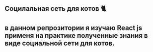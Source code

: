 ## Социлальная сеть для котов 🐈
<!-- > ссылка на проект <a href="https://isaagverdiev.github.io/social-network/">тут</a> -->


##  в данном репрозитории я изучаю **React js** применя на практике полученные знания в виде социальной сети для котов.
